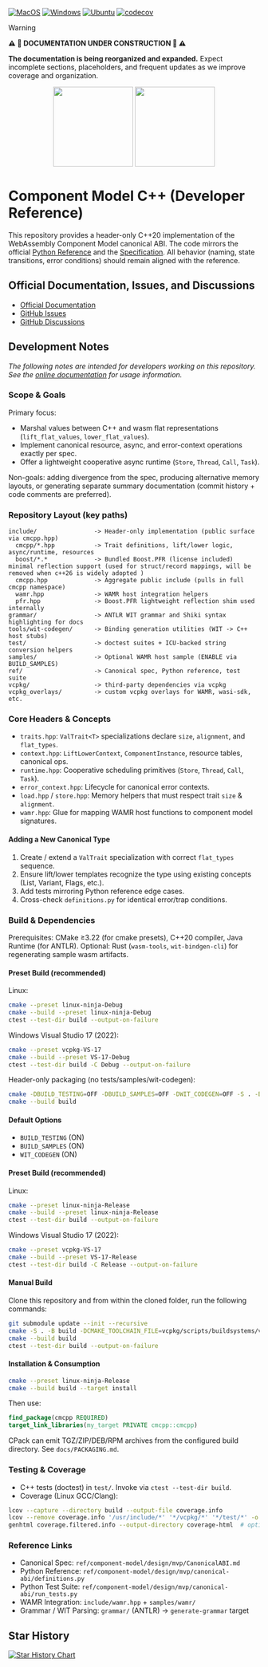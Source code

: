 [![MacOS](https://github.com/GordonSmith/component-model-cpp/actions/workflows/macos.yml/badge.svg)](https://github.com/GordonSmith/component-model-cpp/actions/workflows/macos.yml)
[![Windows](https://github.com/GordonSmith/component-model-cpp/actions/workflows/windows.yml/badge.svg)](https://github.com/GordonSmith/component-model-cpp/actions/workflows/windows.yml)
[![Ubuntu](https://github.com/GordonSmith/component-model-cpp/actions/workflows/ubuntu.yml/badge.svg)](https://github.com/GordonSmith/component-model-cpp/actions/workflows/ubuntu.yml)
[![codecov](https://codecov.io/gh/GordonSmith/component-model-cpp/graph/badge.svg?token=CORP310T92)](https://codecov.io/gh/GordonSmith/component-model-cpp)

> [!WARNING]
> **⚠️ 🚧 DOCUMENTATION UNDER CONSTRUCTION 🚧 ⚠️**
> 
> **The documentation is being reorganized and expanded.** Expect incomplete sections, placeholders, and frequent updates as we improve coverage and organization.

<p align="center">
  <img src="https://github.com/WebAssembly/WASI/blob/main/WASI.png?raw=true" height="160" width="auto" />
  <img src="https://repository-images.githubusercontent.com/254842585/4dfa7580-7ffb-11ea-99d0-46b8fe2f4170" height="160" width="auto" />
</p>

# Component Model C++ (Developer Reference)

This repository provides a header-only C++20 implementation of the WebAssembly Component Model canonical ABI. The code mirrors the official [Python Reference](https://github.com/GordonSmith/component-model-cpp/blob/main/ref/component-model/design/mvp/canonical-abi/definitions.py) and the [Specification](https://github.com/GordonSmith/component-model-cpp/blob/main/ref/component-model/design/mvp/CanonicalABI.md). All behavior (naming, state transitions, error conditions) should remain aligned with the reference.

## Official Documentation, Issues, and Discussions

* [Official Documentation](https://GordonSmith.github.io/component-model-cpp/)
* [GitHub Issues](https://github.com/GordonSmith/component-model-cpp/issues)
* [GitHub Discussions](https://github.com/GordonSmith/component-model-cpp/discussions)

## Development Notes
_The following notes are intended for developers working on this repository. See the [online documentation](https://GordonSmith.github.io/component-model-cpp/) for usage information._

### Scope & Goals
Primary focus:
* Marshal values between C++ and wasm flat representations (`lift_flat_values`, `lower_flat_values`).
* Implement canonical resource, async, and error-context operations exactly per spec.
* Offer a lightweight cooperative async runtime (`Store`, `Thread`, `Call`, `Task`).

Non-goals: adding divergence from the spec, producing alternative memory layouts, or generating separate summary documentation (commit history + code comments are preferred).

### Repository Layout (key paths)
```
include/                -> Header-only implementation (public surface via cmcpp.hpp)
  cmcpp/*.hpp           -> Trait definitions, lift/lower logic, async/runtime, resources
  boost/*.*             -> Bundled Boost.PFR (license included) minimal reflection support (used for struct/record mappings, will be removed when c++26 is widely adopted )
  cmcpp.hpp             -> Aggregate public include (pulls in full cmcpp namespace)
  wamr.hpp              -> WAMR host integration helpers
  pfr.hpp               -> Boost.PFR lightweight reflection shim used internally
grammar/                -> ANTLR WIT grammar and Shiki syntax highlighting for docs
tools/wit-codegen/      -> Binding generation utilities (WIT -> C++ host stubs)
test/                   -> doctest suites + ICU-backed string conversion helpers
samples/                -> Optional WAMR host sample (ENABLE via BUILD_SAMPLES)
ref/                    -> Canonical spec, Python reference, test suite
vcpkg/                  -> third-party dependencies via vcpkg
vcpkg_overlays/         -> custom vcpkg overlays for WAMR, wasi-sdk, etc.
```

### Core Headers & Concepts
* `traits.hpp`: `ValTrait<T>` specializations declare `size`, `alignment`, and `flat_types`.
* `context.hpp`: `LiftLowerContext`, `ComponentInstance`, resource tables, canonical ops.
* `runtime.hpp`: Cooperative scheduling primitives (`Store`, `Thread`, `Call`, `Task`).
* `error_context.hpp`: Lifecycle for canonical error contexts.
* `load.hpp` / `store.hpp`: Memory helpers that must respect trait `size` & `alignment`.
* `wamr.hpp`: Glue for mapping WAMR host functions to component model signatures.

#### Adding a New Canonical Type
1. Create / extend a `ValTrait` specialization with correct `flat_types` sequence.
2. Ensure lift/lower templates recognize the type using existing concepts (List, Variant, Flags, etc.).
3. Add tests mirroring Python reference edge cases.
4. Cross-check `definitions.py` for identical error/trap conditions.

### Build & Dependencies
Prerequisites: CMake ≥3.22 (for cmake presets), C++20 compiler, Java Runtime (for ANTLR).
Optional: Rust (`wasm-tools`, `wit-bindgen-cli`) for regenerating sample wasm artifacts.

#### Preset Build (recommended)
Linux:
```bash
cmake --preset linux-ninja-Debug
cmake --build --preset linux-ninja-Debug
ctest --test-dir build --output-on-failure
```
Windows Visual Studio 17 (2022):
```bash
cmake --preset vcpkg-VS-17
cmake --build --preset VS-17-Debug
ctest --test-dir build -C Debug --output-on-failure
```
Header-only packaging (no tests/samples/wit-codegen):
```bash
cmake -DBUILD_TESTING=OFF -DBUILD_SAMPLES=OFF -DWIT_CODEGEN=OFF -S . -B build
cmake --build build
```

#### Default Options
- `BUILD_TESTING` (ON)
- `BUILD_SAMPLES` (ON)
- `WIT_CODEGEN` (ON)

#### Preset Build (recommended)

Linux:
```bash
cmake --preset linux-ninja-Release
cmake --build --preset linux-ninja-Release
ctest --test-dir build --output-on-failure
```

Windows Visual Studio 17 (2022):
```bash
cmake --preset vcpkg-VS-17
cmake --build --preset VS-17-Release
ctest --test-dir build -C Release --output-on-failure
```

#### Manual Build

Clone this repository and from within the cloned folder, run the following commands:
```bash
git submodule update --init --recursive
cmake -S . -B build -DCMAKE_TOOLCHAIN_FILE=vcpkg/scripts/buildsystems/vcpkg.cmake
cmake --build build
ctest --test-dir build --output-on-failure
```

#### Installation & Consumption

```bash
cmake --preset linux-ninja-Release
cmake --build build --target install
```

Then use:
```cmake
find_package(cmcpp REQUIRED)
target_link_libraries(my_target PRIVATE cmcpp::cmcpp)
```

CPack can emit TGZ/ZIP/DEB/RPM archives from the configured build directory. See `docs/PACKAGING.md`.

### Testing & Coverage
* C++ tests (doctest) in `test/`. Invoke via `ctest --test-dir build`.
* Coverage (Linux GCC/Clang):
```bash
lcov --capture --directory build --output-file coverage.info
lcov --remove coverage.info '/usr/include/*' '*/vcpkg/*' '*/test/*' -o coverage.filtered.info
genhtml coverage.filtered.info --output-directory coverage-html  # optional
```

### Reference Links
* Canonical Spec: `ref/component-model/design/mvp/CanonicalABI.md`
* Python Reference: `ref/component-model/design/mvp/canonical-abi/definitions.py`
* Python Test Suite: `ref/component-model/design/mvp/canonical-abi/run_tests.py`
* WAMR Integration: `include/wamr.hpp` + `samples/wamr/`
* Grammar / WIT Parsing: `grammar/` (ANTLR) → `generate-grammar` target

## Star History

<a href="https://star-history.com/#GordonSmith/component-model-cpp&Date">
  <picture>
    <source media="(prefers-color-scheme: dark)" srcset="https://api.star-history.com/svg?repos=GordonSmith/component-model-cpp&type=Date&theme=dark" />
    <source media="(prefers-color-scheme: light)" srcset="https://api.star-history.com/svg?repos=GordonSmith/component-model-cpp&type=Date" />
    <img alt="Star History Chart" src="https://api.star-history.com/svg?repos=GordonSmith/component-model-cpp&type=Date" />
  </picture>
</a>
